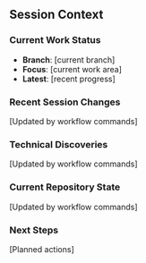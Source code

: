 ## Session Context
<!-- This section is automatically updated by /update-session command -->
<!-- Last updated: YYYY-MM-DD -->

### Current Work Status
- **Branch**: [current branch]
- **Focus**: [current work area]
- **Latest**: [recent progress]

### Recent Session Changes
[Updated by workflow commands]

### Technical Discoveries
[Updated by workflow commands]

### Current Repository State
[Updated by workflow commands]

### Next Steps
[Planned actions]

<!-- End of auto-updated section -->